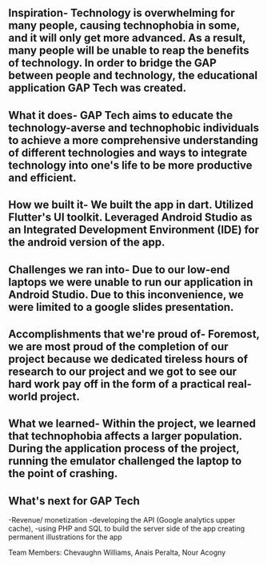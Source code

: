 ## Inspiration-  Technology is overwhelming for many people, causing **technophobia** in some, and it will only get more advanced. As a result, many people will be unable to **reap** the benefits of technology. In order to bridge the **GAP** between people and technology, the **educational** application **GAP Tech** was created.

## What it does- GAP Tech aims to educate the technology-averse and technophobic individuals to achieve a more comprehensive understanding of different technologies and ways to integrate technology into one's life to be more **productive** and **efficient**.

## How we built it- We built the app in dart. Utilized Flutter's UI toolkit. Leveraged Android Studio as an Integrated Development Environment (IDE) for the android version of the app.

## Challenges we ran into- Due to our low-end laptops we were unable to run our application in Android Studio. Due to this inconvenience, we were limited to a google slides presentation. 

## Accomplishments that we're proud of- Foremost, we are most proud of the completion of our project because we dedicated tireless hours of research to our project and we got to see our hard work pay off in the form of a practical real-world project.

## What we learned- Within the project, we learned that technophobia affects a larger population. During the application process of the project, running the emulator challenged the laptop to the point of crashing. 

## What's next for GAP Tech
-Revenue/ monetization
-developing the API (Google analytics upper cache), 
-using PHP and SQL to build the server side of the app
creating permanent illustrations for the app


Team Members: Chevaughn Williams, Anais Peralta, Nour Acogny

